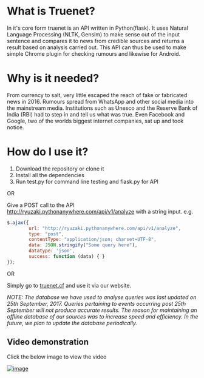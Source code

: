 
# What is Truenet?
In it's core form truenet is an API written in Python(flask). It uses Natural Language Processing (NLTK, Gensim) to make sense out of the input sentence and compares it to news from credible sources and returns a result based on analysis carried out. This API can thus be used to make simple Chrome plugin for checking rumours and likewise for Android.

# Why is it needed?
From currency to salt, very little escaped the reach of fake or fabricated news in 2016. Rumours spread from WhatsApp and other social media into the mainstream media. Institutions such as Unesco and the Reserve Bank of India (RBI) had to step in and tell
us what was true. Even Facebook and Google, two of the worlds biggest internet companies, sat up and took notice.

# How do I use it?
1. Download the repository or clone it 
2. Install all the dependencies
3. Run test.py for command line testing and flask.py for API

OR

Give a POST call to the API http://ryuzaki.pythonanywhere.com/api/v1/analyze with a string input.
e.g.
```javascript
$.ajax({
		url: "http://ryuzaki.pythonanywhere.com/api/v1/analyze",
		type: "post",
		contentType: "application/json; charset=UTF-8",
		data: JSON.stringify("Some query here"),
		datatype: 'json',
		success: function (data) { }
});
```
OR

Simply go to [truenet.cf](http://truenet.cf) and use it via our website.

*NOTE: The database we have used to analyse queries was last updated on 25th September, 2017. Queries pertaining to events occurring post 25th September will not produce accurate results. The reason for maintaining an offline database of our sources was to increase speed and efficiency. In the future, we plan to update the database periodically.*

## Video demonstration
Click the below image to view the video

[![image](http://img.youtube.com/vi/wRG0eYjrMEc/0.jpg)](https://youtu.be/wRG0eYjrMEc)  

```

